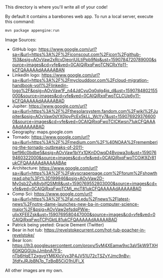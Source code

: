 This directory is where you'll write all of your code!

By default it contains a barebones web app. To run a local server, execute this
command:

```bash
mvn package appengine:run
```

Image Sources:
* GitHub logo: https://www.google.com/url?sa=i&url=https%3A%2F%2Ficonscout.com%2Ficon%2Fgithub-153&psig=AOvVaw2xRcvDjeorjUiLtiPpb9Nq&ust=1590784720789000&source=images&cd=vfe&ved=0CAIQjRxqFwoTCNCRxYq11-kCFQAAAAAdAAAAABAN
* LinkedIn logo: https://www.google.com/url?sa=i&url=https%3A%2F%2Fmyclouddoor.com%2Fcloud-migration-handbook-vol1%2Flinkedin-logo%2F&psig=AOvVaw1F_n44JdCvuOq0qlg4jq_d&ust=1590784802155000&source=images&cd=vfe&ved=0CAIQjRxqFwoTCLCUp6y11-kCFQAAAAAdAAAAABAD
* Jupiter: https://www.google.com/url?sa=i&url=https%3A%2F%2Fthesolarsystem.fandom.com%2Fwiki%2FJupiter&psig=AOvVaw0sYX0jpyPcEx5kLL_WcYy7&ust=1590769293766000&source=images&cd=vfe&ved=0CAIQjRxqFwoTCICKwsn71ukCFQAAAAAdAAAAABAD
* Geography: maps.google.com
* Tornado: https://www.google.com/url?sa=i&url=https%3A%2F%2Fmedium.com%2F%40NOAA%2Fremembering-the-tornado-outbreaks-of-2011-bef96c0bdbe5&psig=AOvVaw1biYx1DKnDOwqD4Bvowa3o&ust=1590769460322000&source=images&cd=vfe&ved=0CAIQjRxqFwoTCOiK9Zr81ukCFQAAAAAdAAAAABAe
* Architecture: https://www.google.com/url?sa=i&url=https%3A%2F%2Fskyscraperpage.com%2Fforum%2Fshowthread.php%3Ft%3D199946&psig=AOvVaw2D-My0sb2ZvA8vbjfQSMt8&ust=1590769552803000&source=images&cd=vfe&ved=0CAIQjRxqFwoTCMj_mcT81ukCFQAAAAAdAAAAABAD
* Comp Sci: https://www.google.com/url?sa=i&url=https%3A%2F%2Fal.nd.edu%2Fnews%2Flatest-news%2Fnotre-dame-launches-new-ba-in-computer-science-major%2F&psig=AOvVaw2efsdqPWie-ulixXFEEZsk&ust=1590769580447000&source=images&cd=vfe&ved=0CAIQjRxqFwoTCPiGktL81ukCFQAAAAAdAAAAABAD
* Patrick being yeeted: Gracie Dement (Twitter)
* Bear in hot tub: https://revelstokecurrent.com/hot-tub-poacher-in-revelstoke/
* Bear Icon: https://lh3.googleusercontent.com/proxy/5vM4XEamw9xc3aV5kW9TXH6GKQGGUpJJmbnA7FS-nTb6HqET2xgvgYM6XlcVyx3P4JV51U72cTSZyYJmc9nBv-3fdfxJRJbBN7p_TzBqB5CiO1hUFi_X

All other images are my own.